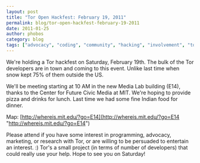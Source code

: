 ```yaml
---
layout: post
title: "Tor Open Hackfest: February 19, 2011"
permalink: blog/tor-open-hackfest-february-19-2011
date: 2011-01-25
author: phobos
category: blog
tags: ["advocacy", "coding", "community", "hacking", "involvement", "tor"]
---
```


We're holding a Tor hackfest on Saturday, February 19th. The bulk of the Tor developers are in town and coming to this event. Unlike last time when snow kept 75% of them outside the US.

We'll be meeting starting at 10 AM in the new Media Lab building (E14), thanks to the Center for Future Civic Media at MIT. We're hoping to provide pizza and drinks for lunch. Last time we had some fine Indian food for dinner.

Map: [http://whereis.mit.edu/?go=E14](http://whereis.mit.edu/?go=E14 "http://whereis.mit.edu/?go=E14")

Please attend if you have some interest in programming, advocacy, marketing, or research with Tor, or are willing to be persuaded to entertain an interest. :) Tor's a small project (in terms of number of developers) that could really use your help.
Hope to see you on Saturday!

